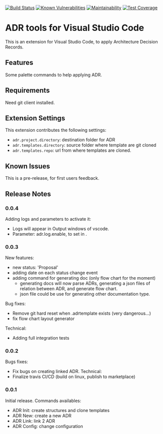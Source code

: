 [![Build Status](https://travis-ci.org/vincent-ledu/vscode-adr-tools-extension.svg?branch=master)](https://travis-ci.org/vincent-ledu/vscode-adr-tools-extension)
[![Known Vulnerabilities](https://snyk.io/test/github/vincent-ledu/vscode-adr-tools-extension/badge.svg)](https://snyk.io/test/github/vincent-ledu/vscode-adr-tools-extension)
[![Maintainability](https://api.codeclimate.com/v1/badges/57f0818005519ef011ae/maintainability)](https://codeclimate.com/github/vincent-ledu/vscode-adr-tools-extension/maintainability)
[![Test Coverage](https://api.codeclimate.com/v1/badges/57f0818005519ef011ae/test_coverage)](https://codeclimate.com/github/vincent-ledu/vscode-adr-tools-extension/test_coverage)

# ADR tools for Visual Studio Code

This is an extension for Visual Studio Code, to apply Architecture Decision Records.

## Features

Some palette commands to help applying ADR.

## Requirements

Need git client installed.

## Extension Settings

This extension contributes the following settings:

* `adr.project.directory`: destination folder for ADR
* `adr.templates.directory`: source folder where template are git cloned
* `adr.templates.repo`: url from where templates are cloned.

## Known Issues

This is a pre-release, for first users feedback.

## Release Notes

### 0.0.4

Adding logs and parameters to activate it:
* Logs will appear in Output windows of vscode.
* Parameter: adr.log.enable, to set in .

### 0.0.3

New features:
* new status: 'Proposal'
* adding date on each status change event
* adding command for generating doc (only flow chart for the moment)
  * generating docs will now parse ADRs, generating a json files of relation between ADR, and generate flow chart.
  * json file could be use for generating other documentation type.

Bug fixes:
* Remove git hard reset when .adrtemplate exists (very dangerous...)
* fix flow chart layout generator

Technical: 
* Adding full integration tests

### 0.0.2

Bugs fixes:
* Fix bugs on creating linked ADR.
Technical:
* Finalize travis CI/CD (build on linux, publish to marketplace)

### 0.0.1

Initial release.
Commands availables:
* ADR Init: create structures and clone templates
* ADR New: create a new ADR
* ADR Link: link 2 ADR
* ADR Config: change configuration